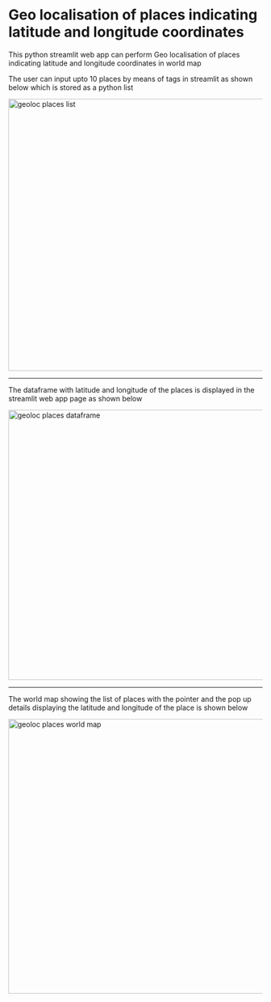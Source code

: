 # Geo localisation of places indicating latitude and longitude coordinates

This python streamlit web app can perform Geo localisation of places indicating latitude and longitude coordinates in world map

The user can input upto 10 places by means of tags in streamlit as shown below which is stored as a python list

<img width="538" alt="geoloc places list" src="https://github.com/blockchainamm/blockchainamm/assets/82846751/9494a1d5-5932-4f22-8880-6b84b83a67a8">

---

The dataframe with latitude and longitude of the places is displayed in the streamlit web app page as shown below

<img width="534" alt="geoloc places dataframe" src="https://github.com/blockchainamm/blockchainamm/assets/82846751/47c77c77-347e-4e5c-ad1a-f2aa8fdd4e9f">

---

The world map showing the list of places with the pointer and the pop up details displaying the latitude and longitude of the place is shown below

<img width="543" alt="geoloc places world map" src="https://github.com/blockchainamm/blockchainamm/assets/82846751/dd703955-c62d-4735-baf0-1ecd39de233e">
